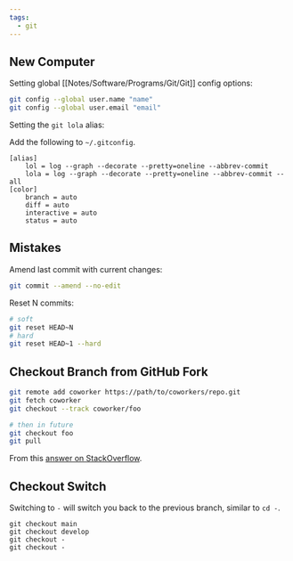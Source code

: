 ```yaml
---
tags:
  - git
---
```

## New Computer

Setting global [[Notes/Software/Programs/Git/Git]] config options:

```sh
git config --global user.name "name"
git config --global user.email "email"
```

Setting the `git lola` alias:

Add the following to `~/.gitconfig`.

```
[alias]
	lol = log --graph --decorate --pretty=oneline --abbrev-commit
	lola = log --graph --decorate --pretty=oneline --abbrev-commit --all
[color]
	branch = auto
	diff = auto
	interactive = auto
	status = auto
```

## Mistakes

Amend last commit with current changes:

```sh
git commit --amend --no-edit
```

Reset N commits:

```sh
# soft
git reset HEAD~N
# hard
git reset HEAD~1 --hard
```

## Checkout Branch from GitHub Fork

```sh
git remote add coworker https://path/to/coworkers/repo.git
git fetch coworker
git checkout --track coworker/foo

# then in future
git checkout foo
git pull
```

From this [answer on StackOverflow](https://stackoverflow.com/a/5884825).

## Checkout Switch

Switching to `-` will switch you back to the previous branch, similar to `cd -`.

```
git checkout main
git checkout develop
git checkout -
git checkout -
```
